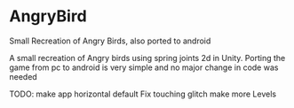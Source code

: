 # AngryBird
Small Recreation of Angry Birds, also ported to android

A small recreation of Angry birds using spring joints 2d in Unity. Porting the game from pc to android is very simple and no major change in code was needed

TODO:
make app horizontal default
Fix touching glitch
make more Levels
